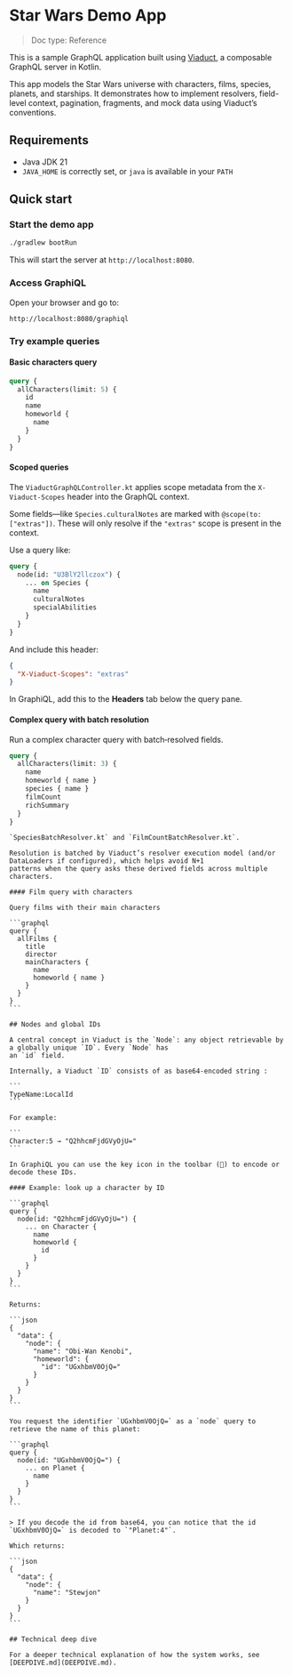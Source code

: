 # Star Wars Demo App

> Doc type: Reference

This is a sample GraphQL application built using [Viaduct](https://github.com/airbnb/viaduct), a composable GraphQL
server in Kotlin.

This app models the Star Wars universe with characters, films, species, planets, and starships. It demonstrates
how to implement resolvers, field-level context, pagination, fragments, and mock data using Viaduct’s conventions.

## Requirements

- Java JDK 21
- `JAVA_HOME` is correctly set, or `java` is available in your `PATH`

## Quick start

### Start the demo app

```bash
./gradlew bootRun
```

This will start the server at `http://localhost:8080`.

### Access GraphiQL

Open your browser and go to:

```
http://localhost:8080/graphiql
```

### Try example queries

#### Basic characters query

```graphql
query {
  allCharacters(limit: 5) {
    id
    name
    homeworld {
      name
    }
  }
}
```

#### Scoped queries

The `ViaductGraphQLController.kt` applies scope metadata from the `X-Viaduct-Scopes` header
into the GraphQL context.

Some fields—like `Species.culturalNotes` are marked with `@scope(to: ["extras"])`. These will only resolve
if the `"extras"` scope is present in the context.

Use a query like:

```graphql
query {
  node(id: "U3BlY2llczox") {
    ... on Species {
      name
      culturalNotes
      specialAbilities
    }
  }
}
```

And include this header:

```json
{
  "X-Viaduct-Scopes": "extras"
}
```

In GraphiQL, add this to the **Headers** tab below the query pane.

#### Complex query with batch resolution

Run a complex character query with batch‑resolved fields.

```graphql
query {
  allCharacters(limit: 3) {
    name
    homeworld { name }
    species { name }
    filmCount
    richSummary
  }
}
```

~~~~Fields such as `filmCount` and `richSummary` are computed by Character resolvers. @See `CharacterResolvers.kt`,
`SpeciesBatchResolver.kt` and `FilmCountBatchResolver.kt`.

Resolution is batched by Viaduct’s resolver execution model (and/or DataLoaders if configured), which helps avoid N+1
patterns when the query asks these derived fields across multiple characters.

#### Film query with characters

Query films with their main characters

```graphql
query {
  allFilms {
    title
    director
    mainCharacters {
      name
      homeworld { name }
    }
  }
}
```

## Nodes and global IDs

A central concept in Viaduct is the `Node`: any object retrievable by a globally unique `ID`. Every `Node` has
an `id` field.

Internally, a Viaduct `ID` consists of as base64-encoded string :

```
TypeName:LocalId
```

For example:

```
Character:5 → "Q2hhcmFjdGVyOjU="
```

In GraphiQL you can use the key icon in the toolbar (🔑) to encode or decode these IDs.

#### Example: look up a character by ID

```graphql
query {
  node(id: "Q2hhcmFjdGVyOjU=") {
    ... on Character {
      name
      homeworld {
        id
      }
    }
  }
}
```

Returns:

```json
{
  "data": {
    "node": {
      "name": "Obi-Wan Kenobi",
      "homeworld": {
        "id": "UGxhbmV0OjQ="
      }
    }
  }
}
```

You request the identifier `UGxhbmV0OjQ=` as a `node` query to retrieve the name of this planet:

```graphql
query {
  node(id: "UGxhbmV0OjQ=") {
    ... on Planet {
      name
    }
  }
}
```

> If you decode the id from base64, you can notice that the id `UGxhbmV0OjQ=` is decoded to `"Planet:4"`.

Which returns:

```json
{
  "data": {
    "node": {
      "name": "Stewjon"
    }
  }
}
```

## Technical deep dive

For a deeper technical explanation of how the system works, see [DEEPDIVE.md](DEEPDIVE.md).
